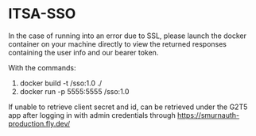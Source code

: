 # ITSA-SSO
In the case of running into an error due to SSL, please launch the docker container on your machine directly to view the returned responses containing the user info and our bearer token. 

With the commands:
1. docker build -t <docker username>/sso:1.0 ./
2. docker run -p 5555:5555 <docker username>/sso:1.0

If unable to retrieve client secret and id, can be retrieved under the G2T5 app after logging in with admin credentials through https://smurnauth-production.fly.dev/
